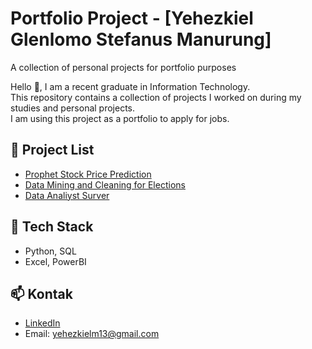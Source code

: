 # Portfolio Project - [Yehezkiel Glenlomo Stefanus Manurung]
A collection of personal projects for portfolio purposes

Hello 👋, I am a recent graduate in Information Technology.  
This repository contains a collection of projects I worked on during my studies and personal projects.  
I am using this project as a portfolio to apply for jobs.

## 📂 Project List
- [Prophet Stock Price Prediction](https://github.com/iwanva1s/data_project/tree/main/Artificial%20Intelligence/Artificial%20Intelligence1)
- [Data Mining and Cleaning for Elections](https://github.com/iwanva1s/data_project/tree/main/Data%20Mining/Data%20Project1)
- [Data Analiyst Surver](https://github.com/iwanva1s/data_project/tree/main/PowerBI/PowerBI_1)


## 🔧 Tech Stack
- Python, SQL
- Excel, PowerBI

## 📫 Kontak
- [LinkedIn]()
- Email: yehezkielm13@gmail.com
